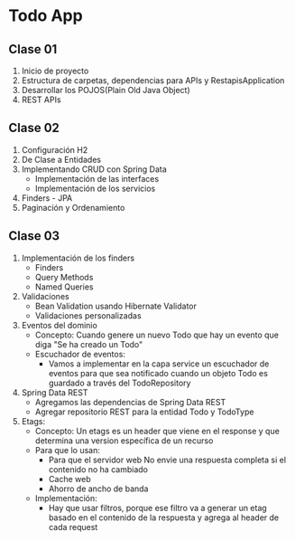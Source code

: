 # Todo App 

## Clase 01
1. Inicio de proyecto
2. Estructura de carpetas, dependencias para APIs y RestapisApplication
3. Desarrollar los POJOS(Plain Old Java Object)
4. REST APIs

## Clase 02
1. Configuración H2
2. De Clase a Entidades
3. Implementando CRUD con Spring Data 
   - Implementación de las interfaces
   - Implementación de los servicios
5. Finders - JPA
6. Paginación y Ordenamiento

## Clase 03
1. Implementación de los finders
   - Finders
   - Query Methods
   - Named Queries
2. Validaciones
   - Bean Validation usando Hibernate Validator
   - Validaciones personalizadas
3. Eventos del dominio
   - Concepto: Cuando genere un nuevo Todo que hay un evento que diga "Se ha creado un Todo"
   - Escuchador de eventos: 
     - Vamos a implementar en la capa service un escuchador de eventos para que sea notificado cuando un objeto Todo es guardado a través del TodoRepository
4. Spring Data REST
   - Agregamos las dependencias de Spring Data REST
   - Agregar repositorio REST para la entidad Todo y TodoType
5. Etags: 
   - Concepto: Un etags es un header que viene en el response y que determina una version específica de un recurso
   - Para que lo usan: 
     - Para que el servidor web No envie una respuesta completa si el contenido no ha cambiado
     - Cache web
     - Ahorro de ancho de banda
    - Implementación:
      - Hay que usar filtros, porque ese filtro va a generar un etag basado en el contenido de la respuesta y agrega al header de cada request